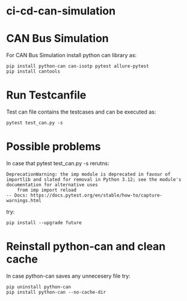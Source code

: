 # ci-cd-can-simulation
# CAN Bus Simulation
For  CAN Bus Simulation install python can library as:
```
pip install python-can can-isotp pytest allure-pytest
pip install cantools
```


# Run Testcanfile 
Test can file contains the testcases and can be executed as:
```
pytest test_can.py -s
```

# Possible problems
In case that pytest test_can.py -s rerutns:
```
DeprecationWarning: the imp module is deprecated in favour of importlib and slated for removal in Python 3.12; see the module's documentation for alternative uses
    from imp import reload
-- Docs: https://docs.pytest.org/en/stable/how-to/capture-warnings.html
```
try: 
```
pip install --upgrade future
```

# Reinstall python-can and clean cache 
In case python-can saves any unnecesery file try:
```
pip uninstall python-can
pip install python-can --no-cache-dir
```

